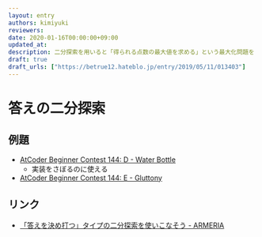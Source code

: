 ```yaml
---
layout: entry
authors: kimiyuki
reviewers:
date: 2020-01-16T00:00:00+09:00
updated_at:
description: 二分探索を用いると「得られる点数の最大値を求める」という最大化問題を「ある点数を得ることは可能か求める」という判定問題に帰着させられる。
draft: true
draft_urls: ["https://betrue12.hateblo.jp/entry/2019/05/11/013403"]
---
```


# 答えの二分探索

## 例題

-   [AtCoder Beginner Contest 144: D - Water Bottle](https://atcoder.jp/contests/abc144/tasks/abc144_d)
    -    実装をさぼるのに使える
-    [AtCoder Beginner Contest 144: E - Gluttony](https://atcoder.jp/contests/abc144/tasks/abc144_e)

## リンク

-   [「答えを決め打つ」タイプの二分探索を使いこなそう - ARMERIA](https://betrue12.hateblo.jp/entry/2019/05/11/013403)
